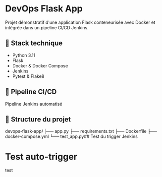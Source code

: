 # DevOps Flask App

Projet démonstratif d'une application Flask conteneurisée avec Docker et intégrée dans un pipeline CI/CD Jenkins.

## 🔧 Stack technique

- Python 3.11
- Flask
- Docker & Docker Compose
- Jenkins
- Pytest & Flake8

## 🚀 Pipeline CI/CD

Pipeline Jenkins automatisé

## 📁 Structure du projet

devops-flask-app/
├── app.py
├── requirements.txt
├── Dockerfile
├── docker-compose.yml
└── test_app.py## Test du trigger Jenkins
# Test auto-trigger

test
